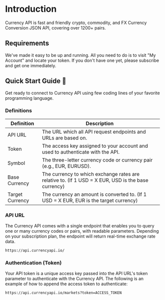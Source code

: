 # Introduction

Currency API is fast and friendly crypto, commodity, and FX Currency Conversion JSON API, covering over 1200+ pairs.

## Requirements

We've made it easy to be up and running. All you need to do is to visit "My Account" and locate your token. If you don't have one yet, please subscribe and get one immediately.

## Quick Start Guide 🚀

Get ready to connect to Currency API using few coding lines of your favorite programming language.

### Definitions

| Definition | Description  |
|---|---|
| API URL  |  The URL which all API request endpoints and URLs are based on. |
| Token  | The access key assigned to your account and used to authenticate with the API. |
| Symbol  | The three-letter currency code or currency pair (e.g., EUR, EURUSD).  |
| Base Currency  | The currency to which exchange rates are relative to. (If 1 USD = X EUR, USD is the base currency) |
| Target Currency  | The currency an amount is converted to. (If 1 USD = X EUR, EUR is the target currency)  |

### API URL

The Currency API comes with a single endpoint that enables you to query one or many currency codes or pairs, with readable parameters.
Depending on your subscription plan, the endpoint will return real-time exchange rate data.

```md:no-line-numbers
https://api.currencyapi.io/
```

### Authentication (Token)

Your API token is a unique access key passed into the API URL's token parameter to authenticate with the Currency API. The following is an example of how to append the access token to authenticate:

```js:no-line-numbers
https://api.currencyapi.io/markets?token=ACCESS_TOKEN
```

